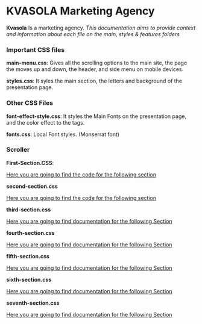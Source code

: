 # KVASOLA Marketing Agency


**Kvasola** Is a marketing agency. _This documentation aims to provide context and
information about each file on the main, styles & features folders_


### Important CSS files


**main-menu.css**: Gives all the scrolling options to the main site, the page the moves up and down, the header, and side menu on mobile devices.

**styles.css**: It syles the main section, the letters and background of the presentation page.


### Other CSS Files

**font-effect-style.css**: It styles the Main Fonts on the presentation page, and the color effect to the <a> tags.

**fonts.css**: Local Font styles. (Monserrat font)


### Scroller

**First-Section.CSS**: 

[Here you are going to find the code for the following section](md-docs/about-us.png)

**second-section.css**

[Here you are going to find the code for the following section](md-docs/markets.png)

**third-section.css**

[Here you are going to find documentation for the following Section](md-docs/services.png)

**fourth-section.css**

[Here you are going to find documentation for the following Section](md-docs/the-team.png)


**fifth-section.css**

[Here you are going to find documentation for the following Section](md-docs/scroller.png)


**sixth-section.css**

[Here you are going to find documentation for the following Section](md-docs/clients.png)


**seventh-section.css**

[Here you are going to find documentation for the following Section](md-docs/footer.png)



